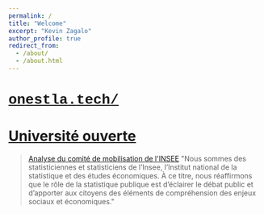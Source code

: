 ```yaml
---
permalink: /
title: "Welcome"
excerpt: "Kevin Zagalo"
author_profile: true
redirect_from: 
  - /about/
  - /about.html
---
```


# <a href="http://onestla.tech"><span style="text-decoration:None;font-family: 'Courier New';">on</span><span style="text-decoration:None;font-family: 'Courier';font-weight:bold;">est</span><span style="text-decoration:None;font-family: 'Courier New';"></span><span style="text-decoration:None;font-family: 'Courier New';">la</span><span style="text-decoration:None;font-family: 'Courier';">.</span><span style="text-decoration:None;font-family: 'Courier New';">tech</span><span style="text-decoration:None;font-family: 'Courier';">/</span></a>
# [Université ouverte](https://universiteouverte.org/)


> [Analyse du comité de mobilisation de l'INSEE](http://sud-dg.fr/pdf/Analyse_Retraites_Comite_mobilisation_Insee.pdf)
> "Nous sommes des statisticiennes et statisticiens de l’Insee, l’Institut national de la statistique et des études économiques. À ce titre, nous réaffirmons que le rôle de la statistique publique est d’éclairer le débat public et d’apporter aux citoyens des éléments de compréhension des enjeux sociaux et économiques."


